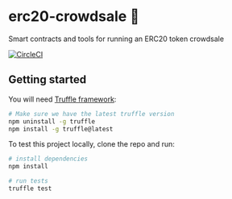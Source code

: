 # erc20-crowdsale 🔗

Smart contracts and tools for running an ERC20 token crowdsale

[![CircleCI](https://circleci.com/gh/runningbeta/erc20-crowdsale/tree/master.svg?style=svg)](https://circleci.com/gh/runningbeta/erc20-crowdsale/tree/master)

## Getting started

You will need [Truffle framework](http://truffleframework.com):
```bash
# Make sure we have the latest truffle version
npm uninstall -g truffle
npm install -g truffle@latest
```

To test this project locally, clone the repo and run:

```bash
# install dependencies
npm install

# run tests
truffle test
```
